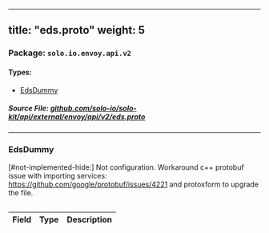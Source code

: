 
---
title: "eds.proto"
weight: 5
---

<!-- Code generated by solo-kit. DO NOT EDIT. -->


### Package: `solo.io.envoy.api.v2` 
#### Types:


- [EdsDummy](#edsdummy)
  



##### Source File: [github.com/solo-io/solo-kit/api/external/envoy/api/v2/eds.proto](https://github.com/solo-io/solo-kit/blob/master/api/external/envoy/api/v2/eds.proto)





---
### EdsDummy

 
[#not-implemented-hide:] Not configuration. Workaround c++ protobuf issue with importing
services: https://github.com/google/protobuf/issues/4221 and protoxform to upgrade the file.

```yaml

```

| Field | Type | Description |
| ----- | ---- | ----------- | 





<!-- Start of HubSpot Embed Code -->
<script type="text/javascript" id="hs-script-loader" async defer src="//js.hs-scripts.com/5130874.js"></script>
<!-- End of HubSpot Embed Code -->

